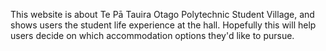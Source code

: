 This website is about Te Pā Tauira Otago Polytechnic Student Village, and shows users the student life experience at the hall. Hopefully this will help users decide on which accommodation options they'd like to pursue. 
